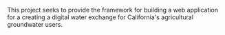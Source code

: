 This project seeks to provide the framework for building a web application for a creating a digital water exchange for California's agricultural groundwater users.  

